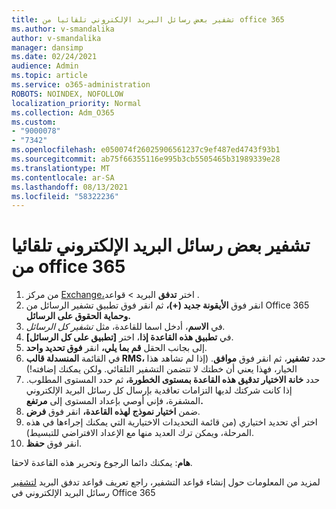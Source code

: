 ```yaml
---
title: تشفير بعض رسائل البريد الإلكتروني تلقائيا من office 365
ms.author: v-smandalika
author: v-smandalika
manager: dansimp
ms.date: 02/24/2021
audience: Admin
ms.topic: article
ms.service: o365-administration
ROBOTS: NOINDEX, NOFOLLOW
localization_priority: Normal
ms.collection: Adm_O365
ms.custom:
- "9000078"
- "7342"
ms.openlocfilehash: e050074f26025906561237c9ef487ed4743f93b1
ms.sourcegitcommit: ab75f66355116e995b3cb5505465b31989339e28
ms.translationtype: MT
ms.contentlocale: ar-SA
ms.lasthandoff: 08/13/2021
ms.locfileid: "58322236"
---
```

# <a name="automatically-encrypt-certain-email-messages-from-office-365"></a>تشفير بعض رسائل البريد الإلكتروني تلقائيا من office 365

1. من مركز [Exchange،](https://outlook.office365.com/ecp/)اختر **تدفق** البريد > قواعد . 
2. انقر فوق **الأيقونة جديد (+)،** ثم انقر فوق تطبيق تشفير الرسائل من Office 365 **وحماية الحقوق على الرسائل.**
3. في **الاسم**، أدخل اسما للقاعدة، مثل *تشفير كل الرسائل.*
4. في **تطبيق هذه القاعدة إذا**، اختر **[تطبيق على كل الرسائل]**. 
5. إلى بجانب الحقل **قم بما يلي،** انقر **فوق تحديد واحد**. 
6. في القائمة **المنسدلة قالب RMS،** حدد **تشفير**، ثم انقر فوق **موافق**. (إذا لم تشاهد هذا الخيار، فهذا يعني أن خطتك لا تتضمن التشفير التلقائي. ولكن يمكنك إضافته!)
7. حدد **خانة الاختيار تدقيق هذه القاعدة بمستوى الخطورة،** ثم حدد المستوى المطلوب. إذا كانت شركتك لديها التزامات تعاقدية بإرسال كل رسائل البريد الإلكتروني المشفرة، فإني أوصي بإعداد المستوى إلى **مرتفع.**
8. ضمن **اختيار نموذج لهذه القاعدة،** انقر فوق **فرض**. 
9. اختر أي تحديد اختياري (من قائمة التحديدات الاختيارية التي يمكنك إجراءها في هذه المرحلة، ويمكن ترك العديد منها مع الإعداد الافتراضي للتبسيط).
10. انقر فوق **حفظ**.

**هام**: يمكنك دائما الرجوع وتحرير هذه القاعدة لاحقا.

لمزيد من المعلومات حول إنشاء قواعد التشفير، راجع تعريف قواعد تدفق البريد [لتشفير](https://docs.microsoft.com/microsoft-365/compliance/define-mail-flow-rules-to-encrypt-email) رسائل البريد الإلكتروني في Office 365

